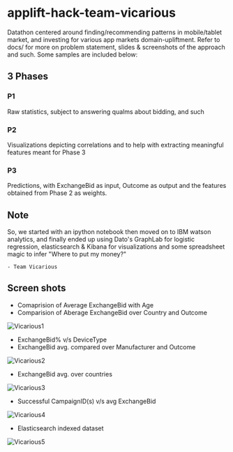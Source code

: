 # applift-hack-team-vicarious

Datathon centered around finding/recommending patterns in mobile/tablet market, and investing for various app markets domain-upliftment. Refer to docs/ for more on problem statement, slides & screenshots of the approach and such. Some samples are included below:

## 3 Phases

### P1
Raw statistics, subject to answering qualms about bidding, and such

### P2
Visualizations depicting correlations and to help with extracting meaningful features meant for Phase 3

### P3
Predictions, with ExchangeBid as input, Outcome as output and the features obtained from Phase 2 as weights.

## Note
So, we started with an ipython notebook then moved on to IBM watson analytics, and finally ended up using Dato's GraphLab for logistic regression, elasticsearch & Kibana for visualizations and some spreadsheet magic to infer "Where to put my money?"

`- Team Vicarious`

## Screen shots

- Comaprision of Average ExchangeBid with Age
- Comparision of Aberage ExchangeBid over Country and Outcome

![Vicarious1](https://raw.githubusercontent.com/HackerEcology/SuggestU/master/docs/vicarious1.png)

- ExchangeBid% v/s DeviceType
- ExchangeBid avg. compared over Manufacturer and Outcome

![Vicarious2](https://raw.githubusercontent.com/HackerEcology/SuggestU/master/docs/vicarious2.png)

- ExchangeBid avg. over countries

![Vicarious3](https://raw.githubusercontent.com/HackerEcology/SuggestU/master/docs/vicarious3.png)

- Successful CampaignID(s) v/s avg ExchangeBid

![Vicarious4](https://raw.githubusercontent.com/HackerEcology/SuggestU/master/docs/vicarious4.png)

- Elasticsearch indexed dataset

![Vicarious5](https://raw.githubusercontent.com/HackerEcology/SuggestU/master/docs/vicarious5.png)
